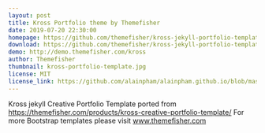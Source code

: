 ```yaml
---
layout: post
title: Kross Portfolio theme by Themefisher
date: 2019-07-20 22:30:00
homepage: https://github.com/themefisher/kross-jekyll-portfolio-template
download: https://github.com/themefisher/kross-jekyll-portfolio-template/archive/master.zip
demo: http://demo.themefisher.com/kross
author: Themefisher
thumbnail: kross-portfolio-template.jpg
license: MIT
license_link: https://github.com/alainpham/alainpham.github.io/blob/master/LICENSE
---
```

Kross jekyll Creative Portfolio Template ported from https://themefisher.com/products/kross-creative-portfolio-template/
For more Bootstrap templates please visit www.themefisher.com